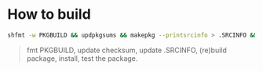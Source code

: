 # How to build

```sh
shfmt -w PKGBUILD && updpkgsums && makepkg --printsrcinfo > .SRCINFO && makepkg  -C -sfi && namcap *.zst
```

> fmt PKGBUILD, update checksum, update .SRCINFO, (re)build package, install, test the package.
